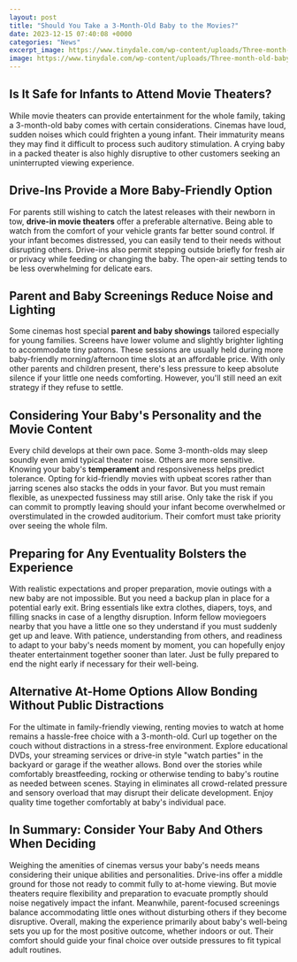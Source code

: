 ```yaml
---
layout: post
title: "Should You Take a 3-Month-Old Baby to the Movies?"
date: 2023-12-15 07:40:08 +0000
categories: "News"
excerpt_image: https://www.tinydale.com/wp-content/uploads/Three-month-old-baby-milestones.png
image: https://www.tinydale.com/wp-content/uploads/Three-month-old-baby-milestones.png
---
```


## **Is It Safe for Infants to Attend Movie Theaters?**
While movie theaters can provide entertainment for the whole family, taking a 3-month-old baby comes with certain considerations. Cinemas have loud, sudden noises which could frighten a young infant. Their immaturity means they may find it difficult to process such auditory stimulation. A crying baby in a packed theater is also highly disruptive to other customers seeking an uninterrupted viewing experience. 
## **Drive-Ins Provide a More Baby-Friendly Option**
For parents still wishing to catch the latest releases with their newborn in tow, **drive-in movie theaters** offer a preferable alternative. Being able to watch from the comfort of your vehicle grants far better sound control. If your infant becomes distressed, you can easily tend to their needs without disrupting others. Drive-ins also permit stepping outside briefly for fresh air or privacy while feeding or changing the baby. The open-air setting tends to be less overwhelming for delicate ears.
##  **Parent and Baby Screenings Reduce Noise and Lighting**
Some cinemas host special **parent and baby showings** tailored especially for young families. Screens have lower volume and slightly brighter lighting to accommodate tiny patrons. These sessions are usually held during more baby-friendly morning/afternoon time slots at an affordable price. With only other parents and children present, there's less pressure to keep absolute silence if your little one needs comforting. However, you'll still need an exit strategy if they refuse to settle.
## **Considering Your Baby's Personality and the Movie Content** 
Every child develops at their own pace. Some 3-month-olds may sleep soundly even amid typical theater noise. Others are more sensitive. Knowing your baby's **temperament** and responsiveness helps predict tolerance. Opting for kid-friendly movies with upbeat scores rather than jarring scenes also stacks the odds in your favor. But you must remain flexible, as unexpected fussiness may still arise. Only take the risk if you can commit to promptly leaving should your infant become overwhelmed or overstimulated in the crowded auditorium. Their comfort must take priority over seeing the whole film.
##  **Preparing for Any Eventuality Bolsters the Experience**
With realistic expectations and proper preparation, movie outings with a new baby are not impossible. But you need a backup plan in place for a potential early exit. Bring essentials like extra clothes, diapers, toys, and filling snacks in case of a lengthy disruption. Inform fellow moviegoers nearby that you have a little one so they understand if you must suddenly get up and leave. With patience, understanding from others, and readiness to adapt to your baby's needs moment by moment, you can hopefully enjoy theater entertainment together sooner than later. Just be fully prepared to end the night early if necessary for their well-being.
##  **Alternative At-Home Options Allow Bonding Without Public Distractions** 
For the ultimate in family-friendly viewing, renting movies to watch at home remains a hassle-free choice with a 3-month-old. Curl up together on the couch without distractions in a stress-free environment. Explore educational DVDs, your streaming services or drive-in style "watch parties" in the backyard or garage if the weather allows. Bond over the stories while comfortably breastfeeding, rocking or otherwise tending to baby's routine as needed between scenes. Staying in eliminates all crowd-related pressure and sensory overload that may disrupt their delicate development. Enjoy quality time together comfortably at baby's individual pace.
## **In Summary: Consider Your Baby And Others When Deciding**
Weighing the amenities of cinemas versus your baby's needs means considering their unique abilities and personalities. Drive-ins offer a middle ground for those not ready to commit fully to at-home viewing. But movie theaters require flexibility and preparation to evacuate promptly should noise negatively impact the infant. Meanwhile, parent-focused screenings balance accommodating little ones without disturbing others if they become disruptive. Overall, making the experience primarily about baby's well-being sets you up for the most positive outcome, whether indoors or out. Their comfort should guide your final choice over outside pressures to fit typical adult routines.